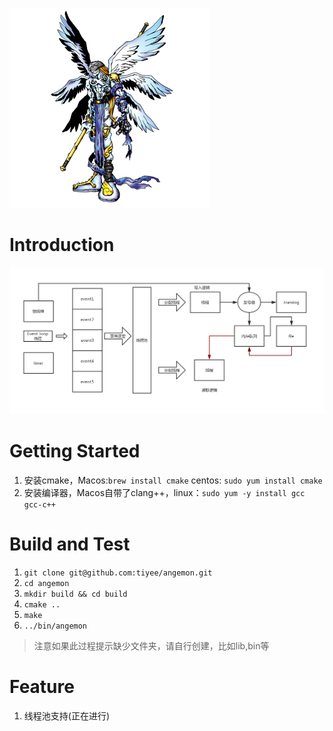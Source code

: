 

![logo](./Angemon.jpg)
# Introduction
![即将开发的消息系统流程图](./mq.png)

# Getting Started

1. 安装cmake，Macos:`brew install cmake` centos: `sudo yum install cmake`
2. 安装编译器，Macos自带了clang++，linux：`sudo yum -y install gcc gcc-c++`


# Build and Test

1. `git clone git@github.com:tiyee/angemon.git`
2. `cd angemon`
3. `mkdir build && cd build`
4. `cmake ..`
5. `make`
6. `../bin/angemon`

> 注意如果此过程提示缺少文件夹，请自行创建，比如lib,bin等

# Feature

1. 线程池支持(正在进行)
